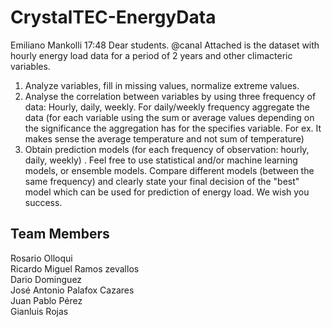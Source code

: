 # CrystalTEC-EnergyData

Emiliano Mankolli  17:48
Dear students. @canal
Attached is the dataset with hourly energy load data for a period of 2 years and other climacteric variables.
1. Analyze variables, fill in missing values, normalize extreme values.
2. Analyse the correlation between variables by using three frequency of data:
Hourly, daily, weekly.
For daily/weekly frequency aggregate the data (for each variable using the sum or average values depending on the significance the aggregation has for the specifies variable. For ex. It makes sense the average temperature and not sum of temperature)
3. Obtain prediction models (for each frequency of observation: hourly, daily, weekly) . Feel free to use statistical and/or machine learning models, or ensemble models.
Compare different models (between the same frequency) and clearly state your final decision of the "best" model which can be used for prediction of energy load.
We wish you success.


## Team Members

Rosario Olloqui  
Ricardo Miguel Ramos zevallos  
Dario Dominguez  
José Antonio Palafox Cazares   
Juan Pablo Pérez  
Gianluis Rojas  
